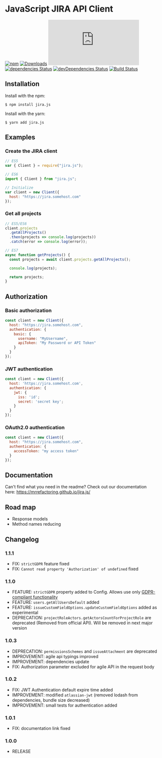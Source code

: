 # JavaScript JIRA API Client

[![npm](https://img.shields.io/npm/v/jira.js.svg)](https://www.npmjs.com/package/jira.js)
[![Downloads](https://img.shields.io/npm/dm/jira.js.svg)](https://npmjs.com/jira.js)
[![Minizipped size](https://badgen.net/bundlephobia/minzip/jira.js)](https://bundlephobia.com/result?p=jira.js)
[![dependencies Status](https://david-dm.org/mrrefactoring/jira.js/status.svg)](https://david-dm.org/mrrefactoring/jira.js)
[![devDependencies Status](https://david-dm.org/mrrefactoring/jira.js/dev-status.svg)](https://david-dm.org/mrrefactoring/jira.js?type=dev)
[![Build Status](https://travis-ci.org/MrRefactoring/jira.js.svg?branch=master)](https://travis-ci.org/MrRefactoring/jira.js)

## Installation

Install with the npm:

```shell
$ npm install jira.js
```

Install with the yarn:

```shell
$ yarn add jira.js
```

## Examples

### Create the JIRA client

```js
// ES5
var { Client } = require("jira.js");

// ES6
import { Client } from "jira.js";

// Initialize
var client = new Client({
  host: "https://jira.somehost.com"
});
```

### Get all projects

```js
// ES5/ES6
client.projects
  .getAllProjects()
  .then(projects => console.log(projects))
  .catch(error => console.log(error));

// ES7
async function getProjects() {
  const projects = await client.projects.getAllProjects();

  console.log(projects);

  return projects;
}
```

## Authorization

### Basic authorization

```js
const client = new Client({
  host: "https://jira.somehost.com",
  authentication: {
    basic: {
      username: "MyUsername",
      apiToken: "My Password or API Token"
    }
  }
});
```

### JWT authentication

```js
const client = new Client({
  host: 'https://jira.somehost.com',
  authentication: {
    jwt: {
      iss: 'id';
      secret: 'secret key';
    }
  }
});
```

### OAuth2.0 authentication

```js
const client = new Client({
  host: "https://jira.somehost.com",
  authentication: {
    accessToken: "my access token"
  }
});
```

## Documentation

Can't find what you need in the readme? Check out our documentation here: https://mrrefactoring.github.io/jira.js/

## Road map

- Response models
- Method names reducing

## Changelog

### 1.1.1

- FIX: `strictGDPR` feature fixed
- FIX: `Cannot read property 'Authorization' of undefined` fixed

### 1.1.0

- FEATURE: `strictGDPR` property added to Config. Allows use only [GDPR-compliant functionality](https://developer.atlassian.com/cloud/jira/platform/deprecation-notice-user-privacy-api-migration-guide/)
- FEATURE: `users.getAllUsersDefault` added
- FEATURE: `issueCustomFieldOptions.updateCustomFieldOptions` added as experimental
- DEPRECATION: `projectRoleActors.getActorsCountForProjectRole` are deprecated (Removed from official API). Will be removed in next major version

### 1.0.3

- DEPRECATION: `permissionsSchemes` and `issueAttachment` are deprecated
- IMPROVEMENT: agile api typings improved
- IMPROVEMENT: dependencies update
- FIX: Authorization parameter excluded for agile API in the request body

### 1.0.2

- FIX: JWT Authentication default expire time added
- IMPROVEMENT: modified `atlassian-jwt` (removed lodash from dependencies, bundle size decreased)
- IMPROVEMENT: small tests for authentication added

### 1.0.1

- FIX: documentation link fixed

### 1.0.0

- RELEASE
